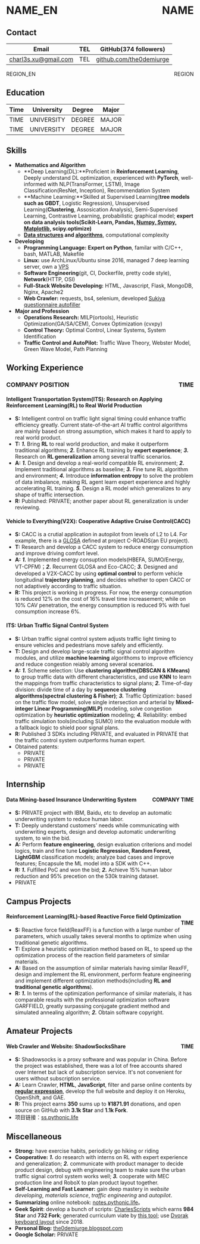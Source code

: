# NAME_EN <span style="float:right;">NAME</span>

## Contact

| Email | TEL | GitHub(374 followers) |
| ---- | ---- | ---- |
| [charl3s.xu@gmail.com](mailto:charl3s.xu@gmail.com) | TEL | [github.com/the0demiurge](https://github.com/the0demiurge/) |

REGION_EN <span style="float:right;">REGION</span>

## Education

| Time | University | Degree | Major |
| ---- | ---- | ---- | ---- |
| TIME | UNIVERSITY | DEGREE | MAJOR |
| TIME | UNIVERSITY | DEGREE | MAJOR |

## Skills

- **Mathematics and Algorithm**
  - **Deep Learning(DL):**Proficient in **Reinforcement Learning**, Deeply understand DL optimization, experienced with **PyTorch**, well-informed with NLP(TransFormer, LSTM), Image Classification(ResNet, Inception), Recommendation System
  - **Machine Learning:**Skilled at Supervised Learning(**tree models such as GBDT**, Logistic Regression), Unsupervised Learning(**Clustering**, Assosication Analysis), Semi-Supervised Learning, Contrastive Learning, probabilistic graphical model; **expert on data analysis tools(Scikit-Learn, Pandas, [Numpy, Sympy, Matplotlib](https://github.com/the0demiurge/pyMATLABstyle), scipy.optimize)**
  - **[Data structures](https://github.com/the0demiurge/DataStructureRepr) and [algorithms](https://notes.pythonic.life/A1-Computer_Science/Algorithm/Calculator_AST.py.html)**, computational complexity
- **Developing**
  - **Programming Language:** **Expert on Python**, familar with C/C++, bash, MATLAB, Makefile
  - **Linux:** use ArchLinux/Ubuntu sinse 2016, managed 7 deep learning server, own a [VPS](https://dvorak.science/)
  - **Software Engineering**(git, CI, Dockerfile, pretty code style), **Network**(HTTP, OSI)
  - **Full-Stack Website Developing:** HTML, Javascript, Flask, MongoDB, Nginx, Apache2
  - **Web Crawler:** requests, bs4, selenium, developed [Sukiya questionnaire autofiller](https://sukiya.dvorak.science/)
- **Major and Profession**
  - **Operations Research:** MILP(ortools), Heuristic Optimization(GA/SA/CEM), Convex Optimization (cvxpy)
  - **Control Theory:** Optimal Control, Linear Systems, System Identification
  - **Traffic Control and AutoPilot:** Traffic Wave Theory, Webster Model, Green Wave Model, Path Planning

## Working Experience

### COMPANY POSITION <span style="float:right;">TIME</span>

#### Intelligent Transportation System(ITS): Research on Applying Reinforcement Learning(RL) to Real World Production

- **S:** Intelligent control on traffic light signal timing could enhance traffic efficiency greatly. Current state-of-the-art AI traffic control algorithms are mainly based on strong assumption, which makes it hard to apply to real world product.
- **T:** ***1.*** Bring **RL** to real world production, and make it outperform traditional algorithms; ***2.*** Enhance RL training by **expert experience**; ***3.*** Research on **RL generalization** among several traffic scenarios.
- **A:** ***1.*** Design and develop a real-world compatible RL environment; ***2.*** Implement traditional algorithms as baseline; ***3.*** Fine tune RL algorithm and environment; ***4.*** Introduce **information entropy** to solve the problem of data imbalance, making RL agent learn expert experience and highly accelerating RL training. ***5.*** Design a RL model which generalizes to any shape of traffic intersection.
- **R:** Published: PRIVATE; another paper about RL generalization is under reviewing.

#### Vehicle to Everything(V2X): Cooperative Adaptive Cruise Control(CACC)

- **S:** CACC is a crutial application in autopilot from levels of L2 to L4. For example, there is a [GLOSA](https://www.c-roads-germany.de/english/c-its-services/glosa/) defined at project C-ROADS(an EU project).
- **T:** Research and develop a CACC system to reduce energy consumption and improve driving comfort level.
- **A:** ***1.*** Implemented energy consuption models(HBEFA, SUMO/Energy, VT-CPFM)；***2.*** Recurrent GLOSA and Eco-CACC; ***3.*** Designed and developed a V2X-CACC by using **optimal control** to perform vehicle longitudinal **trajectory planning**, and decides whether to open CACC or not adaptively according to traffic situation.
- **R:** This project is working in progress. For now, the energy consumption is reduced 12% on the cost of 16% travel time increasement; while on 10% CAV penetration, the energy consumption is reduced 9% with fuel consumption increase 6%.

#### ITS: Urban Traffic Signal Control System

- **S:** Urban traffic signal control system adjusts traffic light timing to ensure vehicles and pedestrians move safely and efficiently.
- **T:** Design and develop large-scale traffic signal control algorithm modules, and utilize **machine learning** algorithoms to improve efficiency and reduce congestion reiably among several scenarios.
- **A:** ***1.*** Scheme selection: Use **clustering algorithm(DBSCAN & KMeans)** to group traffic data with different characteristics, and use **KNN** to learn the mappings from traffic characteristics to signal plans; ***2.*** Time-of-day division: divide time of a day by **sequence clustering algorithms(spectral clustering & Fisher)**; ***3.*** Traffic Optimization: based on the traffic flow model, solve single intersection and arterial by **Mixed-integer Linear Programming(MILP)** modeling, solve congestion optimization by **heuristic optimization** modeling; ***4.*** Reliability: embed traffic simulation tools(including SUMO) into the evaluation module with a fallback logic to shield poor signal plans.
- **R:** Published 3 SDKs including PRIVATE, and evaluated in PRIVATE that the traffic control system outperforms human expert.
- Obtained patents:
  - PRIVATE
  - PRIVATE
  - PRIVATE

## Internship

#### Data Mining-based Insurance Underwriting System<span style="float:right;">COMPANY TIME</span>

- **S:** PRIVATE project with IBM, Baidu, etc to develop an automatic underwriting system to reduce human labor.
- **T:** Deeply understand customers' needs while communicating with underwriting experts, design and develop automatic underwriting system, to win the bid.
- **A:** Perform **feature engineering**, design evaluation criterions and model logics, train and fine tune **Logistic Regression, Random Forest, LightGBM** classification models; analyze bad cases and improve features; Encapsule the ML model into a SDK with C++.
- **R:** ***1.*** Fulfilled PoC and won the bid; ***2.*** Achieve 15% human labor reduction and 95% precetion on the 530k training dataset.
- PRIVATE

## Campus Projects

#### Reinforcement Learning(RL)-based Reactive Force field Optimization<span style="float:right;">TIME</span>

- **S:** Reactive force field(ReaxFF) is a function with a large number of parameters, which usually takes several months to optimize when using traditional genetic algorithms.
- **T:** Explore a heuristic optimization method based on RL, to speed up the optimization process of the reaction field parameters of similar materials.
- **A:** Based on the assumption of similar materials having similar ReaxFF, design and implement the RL environment, perform feature engineering and implement different optimization methods(including **RL and traditional genetic algorithms**).
- **R:** ***1.*** In terms of the optimization performance of similar materials, it has comparable results with the professional optimization software GARFFIELD, greatly surpassing conjugate gradient method and simulated annealing algorithm; ***2.*** Obtain software copyright.

## Amateur Projects

#### Web Crawler and Website: ShadowSocksShare<span style="float:right;">TIME</span>

- **S:** Shadowsocks is a proxy software and was popular in China. Before the project was established, there was a lot of free accounts shared over Internet but lack of subscription service. It's not convenient for users without subscription service.
- **A:** Learn Crawler, **HTML**, **JavaScript**, filter and parse online contents by **[regular expression](https://notes.pythonic.life/A1-Computer_Science/Programming/Language/Regular_Expression.html)**, develop the full website and deploy it on Heroku, OpenShift, and GAE.
- **R:** This project earns **350** sums up to **¥1871.91** donations, and open source on GitHub with **3.1k Star** and **1.1k Fork**.
- 项目链接：[ss.pythonic.life](https://ss.pythonic.life)

## Miscellaneous

- **Strong:** have exercise habits, periodicly go hiking or riding
- **Cooperative:** ***1.*** do research with interns on RL with expert experience and generalization; ***2.*** communicate with product manager to decide product design, debug with engineering team to make sure the urban traffic signal cortrol system works well; ***3.*** cooperate with MEC production line and RoboX to plan product layout together.
- **Self-Learning and Fast Learner:** gain deep mastery in *website developing*, *materials science*, *traffic engineering* and *autopilot*.
- **Summarizing** online notebook: [notes.pythonic.life](https://notes.pythonic.life)。
- **Geek Spirit**: develop a bunch of scripts: [CharlesScripts](https://github.com/the0demiurge/CharlesScripts) which earns **984 Star** and **732 Fork**; generated curriculum viate by [this tool](https://notes.pythonic.life/B1-Management/HumanResource/Curriculum_Vitae/); use [Dvorak keyboard layout](https://the0demiurge.blogspot.com/2018/11/ergodox.html) since 2018.
- **Personal Blog:** [the0demiurge.blogspot.com](https://the0demiurge.blogspot.com/)
- **Google Scholar:** PRIVATE


